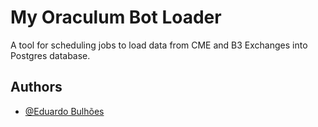 
# My Oraculum Bot Loader

A tool for scheduling jobs to load data from CME and B3 Exchanges into Postgres database.


## Authors

- [@Eduardo Bulhões](https://www.github.com/ebezerra-it)
